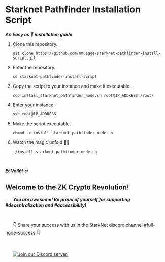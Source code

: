 # Starknet Pathfinder Installation Script

***An Easy as 🥧 installation guide.***

1. Clone this repository.
    
    ```console
    git clone https://github.com/nmuegge/starknet-pathfinder-install-script.git
    ```
    
2. Enter the repository.

    ```console
    cd starknet-pathfinder-install-script
    ```
    
3. Copy the script to your instance and make it executable.

    ```console
    scp install_starknet_pathfinder_node.sh root@IP_ADDRESS:/root/
    ```
      
4. Enter your instance.

    ```console
    ssh root@IP_ADDRESS
    ```

5. Make the script executable.

    ```console
    chmod -x install_starknet_pathfinder_node.sh
    ```

      
6. Watch the magic unfold 🧙‍🪄 

    ```console
    ./install_starknet_pathfinder_node.sh
    ```
       
&nbsp;

***Et Voilà! ✨***

## Welcome to the ZK Crypto Revolution!

&nbsp;&nbsp;&nbsp;&nbsp;&nbsp;&nbsp;***You are awesome! Be proud of yourself for supporting #decentralization and #accessibility!***

&nbsp;

&nbsp;&nbsp;&nbsp;&nbsp;&nbsp;&nbsp;👇 Share your success with us in the StarkNet discord channel #full-node-success 👇

&nbsp;

&nbsp;&nbsp;&nbsp;&nbsp;&nbsp;&nbsp;[![Join our Discord server!](https://invidget.switchblade.xyz/Fx6zFE7n?theme=light)](https://discord.gg/Fx6zFE7n)


